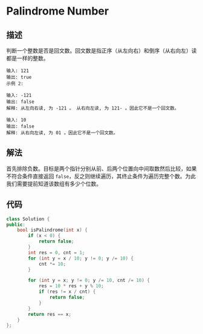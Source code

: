 # Palindrome Number

## 描述

判断一个整数是否是回文数。回文数是指正序（从左向右）和倒序（从右向左）读都是一样的整数。
```
输入: 121
输出: true
示例 2:
```
```
输入: -121
输出: false
解释: 从左向右读, 为 -121 。 从右向左读, 为 121- 。因此它不是一个回文数。
```
```
输入: 10
输出: false
解释: 从右向左读, 为 01 。因此它不是一个回文数。
```

## 解法

首先排除负数。目标是两个指针分别从前、后两个位置向中间取数然后比较，如果不符合条件直接返回 `false`，反之则继续遍历，其终止条件为遍历完整个数。为此我们需要提前知道该数组有多少个位数。

## 代码

```cpp
class Solution {
public:
    bool isPalindrome(int x) {
        if (x < 0) {
            return false;
        }
        int res = 0, cnt = 1;
        for (int y = x / 10; y != 0; y /= 10) {
            cnt *= 10;
        }

        for (int y = x; y != 0; y /= 10, cnt /= 10) {
            res = 10 * res + y % 10;
            if (res != x / cnt) {
                return false;
            }
        }
        return res == x;
    }
};
```
